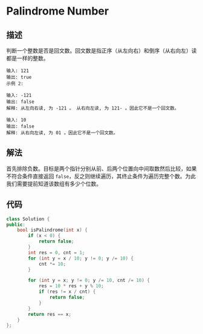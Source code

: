 # Palindrome Number

## 描述

判断一个整数是否是回文数。回文数是指正序（从左向右）和倒序（从右向左）读都是一样的整数。
```
输入: 121
输出: true
示例 2:
```
```
输入: -121
输出: false
解释: 从左向右读, 为 -121 。 从右向左读, 为 121- 。因此它不是一个回文数。
```
```
输入: 10
输出: false
解释: 从右向左读, 为 01 。因此它不是一个回文数。
```

## 解法

首先排除负数。目标是两个指针分别从前、后两个位置向中间取数然后比较，如果不符合条件直接返回 `false`，反之则继续遍历，其终止条件为遍历完整个数。为此我们需要提前知道该数组有多少个位数。

## 代码

```cpp
class Solution {
public:
    bool isPalindrome(int x) {
        if (x < 0) {
            return false;
        }
        int res = 0, cnt = 1;
        for (int y = x / 10; y != 0; y /= 10) {
            cnt *= 10;
        }

        for (int y = x; y != 0; y /= 10, cnt /= 10) {
            res = 10 * res + y % 10;
            if (res != x / cnt) {
                return false;
            }
        }
        return res == x;
    }
};
```
